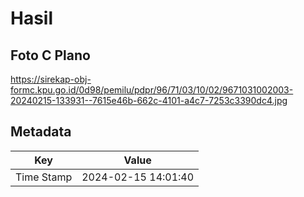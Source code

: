 # Hasil

## Foto C Plano

https://sirekap-obj-formc.kpu.go.id/0d98/pemilu/pdpr/96/71/03/10/02/9671031002003-20240215-133931--7615e46b-662c-4101-a4c7-7253c3390dc4.jpg


## Metadata

| Key        | Value               |
| ---------- | ------------------- |
| Time Stamp | 2024-02-15 14:01:40 |



